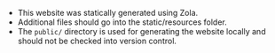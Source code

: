 - This website was statically generated using Zola.
- Additional files should go into the static/resources folder.
- The `public/` directory is used for generating the website locally and should not be checked into version control.

